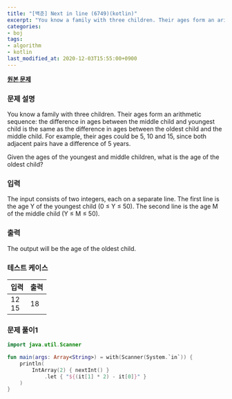 ```yaml
---
title: "[백준] Next in line (6749)(kotlin)"
excerpt: "You know a family with three children. Their ages form an arithmetic sequence: the difference in ages between the middle child and youngest child is the same as the difference in ages between the oldest child and the middle child."
categories:
- boj
tags:
- algorithm
- kotlin
last_modified_at: 2020-12-03T15:55:00+0900
---
```



**[원본 문제](https://www.acmicpc.net/problem/6749)**

### 문제 설명

You know a family with three children. Their ages form an arithmetic sequence: the difference in ages between the middle child and youngest child is the same as the difference in ages between the oldest child and the middle child. For example, their ages could be 5, 10 and 15, since both adjacent pairs have a difference of 5 years.

Given the ages of the youngest and middle children, what is the age of the oldest child?

### 입력

The input consists of two integers, each on a separate line. The first line is the age Y of the youngest child (0 ≤ Y ≤ 50). The second line is the age M of the middle child (Y ≤ M ≤ 50).

### 출력

The output will be the age of the oldest child.

### 테스트 케이스

|입력|출력|
|-----|-----|
|12<br>15|18|

### 문제 풀이1 
```kotlin
import java.util.Scanner

fun main(args: Array<String>) = with(Scanner(System.`in`)) {
    println(
        IntArray(2) { nextInt() }
            .let { "${(it[1] * 2) - it[0]}" }
    )
}
```